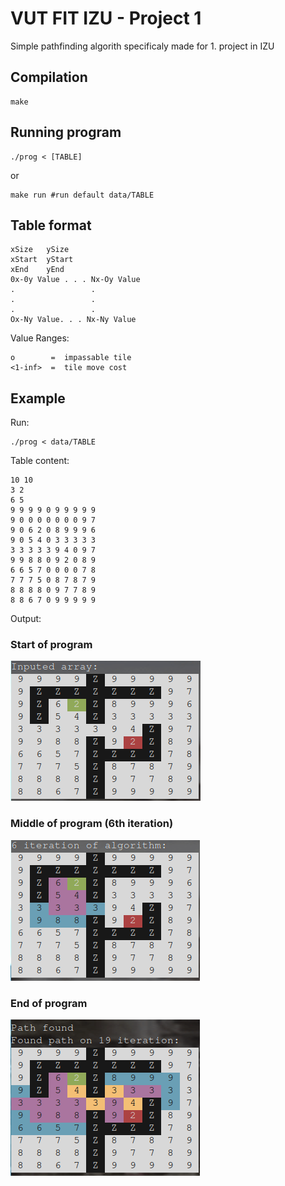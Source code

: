 # VUT FIT IZU - Project 1
Simple pathfinding algorith specificaly made for 1. project in IZU

## Compilation
```
make
```

## Running program
```
./prog < [TABLE]
```
or
```
make run #run default data/TABLE
```

## Table format
```
xSize   ySize
xStart  yStart
xEnd    yEnd
0x-0y Value . . . Nx-Oy Value
.                 .
.                 .
.                 .
Ox-Ny Value. . . Nx-Ny Value
```
Value Ranges:
```
o        =  impassable tile
<1-inf>  =  tile move cost
```
## Example
Run:
```
./prog < data/TABLE
```
Table content:
```
10 10
3 2
6 5
9 9 9 9 0 9 9 9 9 9
9 0 0 0 0 0 0 0 9 7
9 0 6 2 0 8 9 9 9 6
9 0 5 4 0 3 3 3 3 3
3 3 3 3 3 9 4 0 9 7
9 9 8 8 0 9 2 0 8 9
6 6 5 7 0 0 0 0 7 8
7 7 7 5 0 8 7 8 7 9
8 8 8 8 0 9 7 7 8 9
8 8 6 7 0 9 9 9 9 9
```
Output:
### Start of program
![Screenshot of a loaded table](/img/start.png)
### Middle of program (6th iteration)
![Screenshot of 6th iteration](/img/mid.png)
### End of program
![Screenshot of a found path](/img/end.png)
